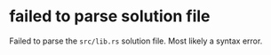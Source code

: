 # failed to parse solution file

Failed to parse the `src/lib.rs` solution file. Most likely a syntax error.
